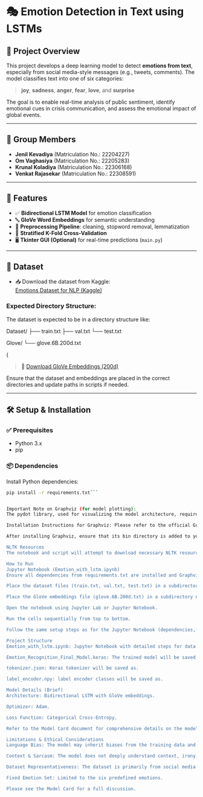 # 🎭 Emotion Detection in Text using LSTMs

## 📘 Project Overview

This project develops a deep learning model to detect **emotions from text**, especially from social media-style messages (e.g., tweets, comments). The model classifies text into one of six categories:

> **joy**, **sadness**, **anger**, **fear**, **love**, and **surprise**

The goal is to enable real-time analysis of public sentiment, identify emotional cues in crisis communication, and assess the emotional impact of global events.

---

## 👥 Group Members

- **Jenil Kevadiya** (Matriculation No.: 22204227)  
- **Om Vaghasiya** (Matriculation No.: 22205283)  
- **Krunal Koladiya** (Matriculation No.: 22306168)  
- **Venkat Rajasekar** (Matriculation No.: 22308591)

---

## 🚀 Features

- ✅ **Bidirectional LSTM Model** for emotion classification  
- 🔤 **GloVe Word Embeddings** for semantic understanding  
- 🧹 **Preprocessing Pipeline**: cleaning, stopword removal, lemmatization  
- 🔁 **Stratified K-Fold Cross-Validation**  
- 🖥️ **Tkinter GUI (Optional)** for real-time predictions (`main.py`)

---

## 📂 Dataset

- 📥 Download the dataset from Kaggle:  
  [Emotions Dataset for NLP (Kaggle)](https://www.kaggle.com/datasets/praveengovi/emotions-dataset-for-nlp)

### Expected Directory Structure:

The dataset is expected to be in a directory structure like:

Dataset/
├── train.txt
├── val.txt
└── test.txt

Glove/
└── glove.6B.200d.txt

(
> 🔗 [Download GloVe Embeddings (200d)](https://www.kaggle.com/datasets/incorpes/glove6b200d)

Ensure that the dataset and embeddings are placed in the correct directories and update paths in scripts if needed.

---

## 🛠️ Setup & Installation

### ✅ Prerequisites
- Python 3.x
- pip

### 📦 Dependencies

Install Python dependencies:

```bash
pip install -r requirements.txt```


Important Note on Graphviz (for model plotting):
The pydot library, used for visualizing the model architecture, requires Graphviz to be installed on your system. This is a system dependency, not just a Python package.

Installation Instructions for Graphviz: Please refer to the official Graphviz download page: https://graphviz.gitlab.io/download/

After installing Graphviz, ensure that its bin directory is added to your system's PATH environment variable. If plot_model in Keras still fails, you might need to restart your machine or your development environment.

NLTK Resources
The notebook and script will attempt to download necessary NLTK resources (stopwords, wordnet, omw-1.4, punkt) if they are not found. Ensure you have an internet connection during the first run.

How to Run
Jupyter Notebook (Emotion_with_lstm.ipynb)
Ensure all dependencies from requirements.txt are installed and Graphviz is set up if you want model plots.

Place the dataset files (train.txt, val.txt, test.txt) in a subdirectory named Dataset.

Place the GloVe embeddings file (glove.6B.200d.txt) in a subdirectory named Glove.

Open the notebook using Jupyter Lab or Jupyter Notebook.

Run the cells sequentially from top to bottom.

Follow the same setup steps as for the Jupyter Notebook (dependencies, dataset, GloVe).

Project Structure
Emotion_with_lstm.ipynb: Jupyter Notebook with detailed steps for data exploration, preprocessing, model training, and evaluation.

Emotion_Recognition_Final_Model.keras: The trained model will be saved as this given name.

tokenizer.json: Keras tokenizer will be saved as.

label_encoder.npy: label encoder classes will be saved as.

Model Details (Brief)
Architecture: Bidirectional LSTM with GloVe embeddings.

Optimizer: Adam.

Loss Function: Categorical Cross-Entropy.

Refer to the Model Card document for comprehensive details on the model, training, and evaluation.

Limitations & Ethical Considerations
Language Bias: The model may inherit biases from the training data and GloVe embeddings.

Context & Sarcasm: The model does not deeply understand context, irony, or sarcasm.

Dataset Representativeness: The dataset is primarily from social media and may not generalize perfectly to other text forms.

Fixed Emotion Set: Limited to the six predefined emotions.

Please see the Model Card for a full discussion.

